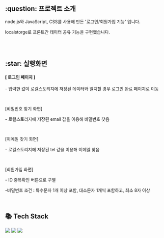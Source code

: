 <h2>:question: 프로젝트 소개</h2>
<p>node.js와 JavaScript, CSS를 사용해 만든 '로그인/회원가입 기능' 입니다.</p>
<p>localstorge로 프론트간 데이터 공유 기능을 구현했습니다.</p>
<br /><br />


<h2>:star: 실행화면</h2>
<h4>[ 로그인 페이지 ]</h4>
<p>- 입력한 값이 로컬스토리지에 저장된 데이터와 일치할 경우 로그인 완료 페이지로 이동</p>
<img src="">
<br /><br />

<p>[비밀번호 찾기 화면]</p>
<p>- 로컬스토리지에 저장된 email 값을 이용해 비밀번호 찾음</p>
<img src="">
<br /><br />

<p>[이메일 찾기 화면]</p>
<p>- 로컬스토리지에 저장된 tel 값을 이용해 이메일 찾음</p>
<img src="">
<br /><br />

<p>[회원가입 화면]</p>
<p>- ID 중복확인 버튼으로 구별</p>
<p>-비밀번호 조건 : 특수문자 1개 이상 포함, 대소문자 1개씩 포함하고, 최소 8자 이상</p>
<img src="">
<br /><br />


<h2>📚 Tech Stack</h2>
<div>
  <img src="https://img.shields.io/badge/node.js-6DA55F?style=for-the-badge&logo=node.js&logoColor=white" />
  <img src="https://img.shields.io/badge/CSS3-1572B6?style=flat&logo=CSS3&logoColor=white" />
  <img src="https://img.shields.io/badge/JavaScript-F7DF1E?style=flat&logo=JavaScript&logoColor=white" />
</div>
